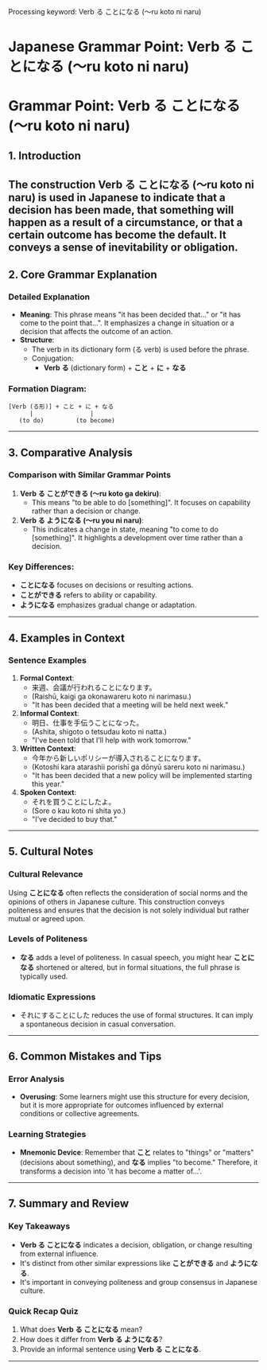 Processing keyword: Verb る ことになる (〜ru koto ni naru)
# Japanese Grammar Point: Verb る ことになる (〜ru koto ni naru)
# Grammar Point: Verb る ことになる (〜ru koto ni naru)
## 1. Introduction
The construction **Verb る ことになる** (〜ru koto ni naru) is used in Japanese to indicate that a decision has been made, that something will happen as a result of a circumstance, or that a certain outcome has become the default. It conveys a sense of inevitability or obligation.
---
## 2. Core Grammar Explanation
### Detailed Explanation
- **Meaning**: This phrase means "it has been decided that..." or "it has come to the point that...". It emphasizes a change in situation or a decision that affects the outcome of an action.
- **Structure**:
  - The verb in its dictionary form (る verb) is used before the phrase.
  - Conjugation: 
    - **Verb る** (dictionary form) + **こと** + **に** + **なる**
### Formation Diagram:
```
[Verb (る形)] + こと + に + なる
      |                |
   (to do)         (to become)
```
---
## 3. Comparative Analysis
### Comparison with Similar Grammar Points
1. **Verb る ことができる (〜ru koto ga dekiru)**:
   - This means "to be able to do [something]". It focuses on capability rather than a decision or change.
2. **Verb る ようになる (〜ru you ni naru)**:
   - This indicates a change in state, meaning "to come to do [something]". It highlights a development over time rather than a decision.
### Key Differences:
- **ことになる** focuses on decisions or resulting actions.
- **ことができる** refers to ability or capability.
- **ようになる** emphasizes gradual change or adaptation.
---
## 4. Examples in Context
### Sentence Examples
1. **Formal Context**:
   - 来週、会議が行われることになります。
   - (Raishū, kaigi ga okonawareru koto ni narimasu.)
   - "It has been decided that a meeting will be held next week."
2. **Informal Context**:
   - 明日、仕事を手伝うことになった。
   - (Ashita, shigoto o tetsudau koto ni natta.)
   - "I've been told that I’ll help with work tomorrow."
3. **Written Context**:
   - 今年から新しいポリシーが導入されることになります。
   - (Kotoshi kara atarashii porishī ga dōnyū sareru koto ni narimasu.)
   - "It has been decided that a new policy will be implemented starting this year."
4. **Spoken Context**:
   - それを買うことにしたよ。
   - (Sore o kau koto ni shita yo.)
   - "I’ve decided to buy that."
---
## 5. Cultural Notes
### Cultural Relevance
Using **ことになる** often reflects the consideration of social norms and the opinions of others in Japanese culture. This construction conveys politeness and ensures that the decision is not solely individual but rather mutual or agreed upon.
### Levels of Politeness
- **なる** adds a level of politeness. In casual speech, you might hear **ことになる** shortened or altered, but in formal situations, the full phrase is typically used.
### Idiomatic Expressions
- それにすることにした reduces the use of formal structures. It can imply a spontaneous decision in casual conversation.
---
## 6. Common Mistakes and Tips
### Error Analysis
- **Overusing**: Some learners might use this structure for every decision, but it is more appropriate for outcomes influenced by external conditions or collective agreements.
  
### Learning Strategies
- **Mnemonic Device**: Remember that **こと** relates to "things" or "matters" (decisions about something), and **なる** implies "to become." Therefore, it transforms a decision into 'it has become a matter of...'.
---
## 7. Summary and Review
### Key Takeaways
- **Verb る ことになる** indicates a decision, obligation, or change resulting from external influence.
- It's distinct from other similar expressions like **ことができる** and **ようになる**.
- It's important in conveying politeness and group consensus in Japanese culture.
### Quick Recap Quiz
1. What does **Verb る ことになる** mean?
2. How does it differ from **Verb る ようになる**?
3. Provide an informal sentence using **Verb る ことになる**.
---
